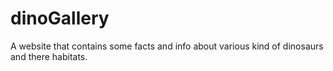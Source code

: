 # dinoGallery
A website that contains some facts and info about various kind of dinosaurs and there habitats.
